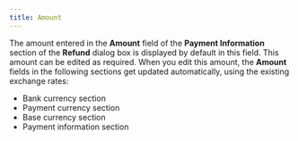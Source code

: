 ```yaml
---
title: Amount
---
```



The amount entered in the **Amount** field of the **Payment Information** section of the **Refund** dialog box is displayed by default in this field. This amount can be edited as required. When you edit this amount, the **Amount** fields in the following sections get updated automatically, using the existing exchange rates:

- Bank currency section
- Payment currency section
- Base currency section
- Payment information section

